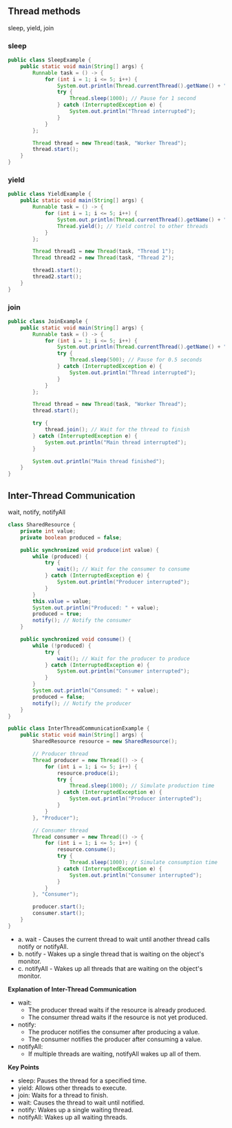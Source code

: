 ## Thread methods
sleep, yield, join

### sleep

```java
public class SleepExample {
    public static void main(String[] args) {
        Runnable task = () -> {
            for (int i = 1; i <= 5; i++) {
                System.out.println(Thread.currentThread().getName() + ": " + i);
                try {
                    Thread.sleep(1000); // Pause for 1 second
                } catch (InterruptedException e) {
                    System.out.println("Thread interrupted");
                }
            }
        };

        Thread thread = new Thread(task, "Worker Thread");
        thread.start();
    }
}
```

### yield

```java
public class YieldExample {
    public static void main(String[] args) {
        Runnable task = () -> {
            for (int i = 1; i <= 5; i++) {
                System.out.println(Thread.currentThread().getName() + ": " + i);
                Thread.yield(); // Yield control to other threads
            }
        };

        Thread thread1 = new Thread(task, "Thread 1");
        Thread thread2 = new Thread(task, "Thread 2");

        thread1.start();
        thread2.start();
    }
}
```

### join

```java
public class JoinExample {
    public static void main(String[] args) {
        Runnable task = () -> {
            for (int i = 1; i <= 5; i++) {
                System.out.println(Thread.currentThread().getName() + ": " + i);
                try {
                    Thread.sleep(500); // Pause for 0.5 seconds
                } catch (InterruptedException e) {
                    System.out.println("Thread interrupted");
                }
            }
        };

        Thread thread = new Thread(task, "Worker Thread");
        thread.start();

        try {
            thread.join(); // Wait for the thread to finish
        } catch (InterruptedException e) {
            System.out.println("Main thread interrupted");
        }

        System.out.println("Main thread finished");
    }
}
```

## Inter-Thread Communication
wait, notify, notifyAll

```java
class SharedResource {
    private int value;
    private boolean produced = false;

    public synchronized void produce(int value) {
        while (produced) {
            try {
                wait(); // Wait for the consumer to consume
            } catch (InterruptedException e) {
                System.out.println("Producer interrupted");
            }
        }
        this.value = value;
        System.out.println("Produced: " + value);
        produced = true;
        notify(); // Notify the consumer
    }

    public synchronized void consume() {
        while (!produced) {
            try {
                wait(); // Wait for the producer to produce
            } catch (InterruptedException e) {
                System.out.println("Consumer interrupted");
            }
        }
        System.out.println("Consumed: " + value);
        produced = false;
        notify(); // Notify the producer
    }
}

public class InterThreadCommunicationExample {
    public static void main(String[] args) {
        SharedResource resource = new SharedResource();

        // Producer thread
        Thread producer = new Thread(() -> {
            for (int i = 1; i <= 5; i++) {
                resource.produce(i);
                try {
                    Thread.sleep(1000); // Simulate production time
                } catch (InterruptedException e) {
                    System.out.println("Producer interrupted");
                }
            }
        }, "Producer");

        // Consumer thread
        Thread consumer = new Thread(() -> {
            for (int i = 1; i <= 5; i++) {
                resource.consume();
                try {
                    Thread.sleep(1000); // Simulate consumption time
                } catch (InterruptedException e) {
                    System.out.println("Consumer interrupted");
                }
            }
        }, "Consumer");

        producer.start();
        consumer.start();
    }
}
```

- a. wait - Causes the current thread to wait until another thread calls notify or notifyAll.
- b. notify - Wakes up a single thread that is waiting on the object's monitor.
- c. notifyAll - Wakes up all threads that are waiting on the object's monitor.

**Explanation of Inter-Thread Communication**
- wait: 
	- The producer thread waits if the resource is already produced.
	- The consumer thread waits if the resource is not yet produced.
- notify:
	- The producer notifies the consumer after producing a value.
	- The consumer notifies the producer after consuming a value.
- notifyAll:
	- If multiple threads are waiting, notifyAll wakes up all of them.

**Key Points**
- sleep: Pauses the thread for a specified time.
- yield: Allows other threads to execute.
- join: Waits for a thread to finish.
- wait: Causes the thread to wait until notified.
- notify: Wakes up a single waiting thread.
- notifyAll: Wakes up all waiting threads.

